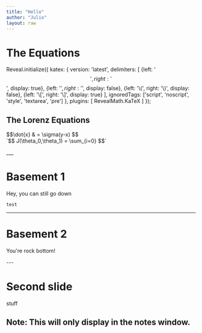 ```yaml
---
title: "Hello"
author: "Julio"
layout: raw
---
```


# The Equations
Reveal.initialize({
  katex: {
    version: 'latest',
    delimiters: [
      {left: '$$', right: '$$', display: true},
      {left: '$', right: '$', display: false},
      {left: '\\(', right: '\\)', display: false},
      {left: '\\[', right: '\\]', display: true}
   ],
   ignoredTags: ['script', 'noscript', 'style', 'textarea', 'pre']
 },
 plugins: [ RevealMath.KaTeX ]
});

<script src="plugin/math/math.js"></script>
<script>
  Reveal.initialize({ plugins: [ RevealMath.KaTeX ] });
</script>

<section>
  <h2>The Lorenz Equations</h2>
 $$\dot{x} &amp; = \sigma(y-x) $$
</section>

<section data-markdown>
  `$$ J(\theta_0,\theta_1) = \sum_{i=0} $$`
</section>

___  <!-- "___" Makes a basement slide -->

# Basement 1

Hey, you can still go down

```
test
```

___

# Basement 2

You're rock bottom!

--- <!-- "---" Makes the next slide -->

# Second slide

stuff

Note:
This will only display in the notes window.
---
